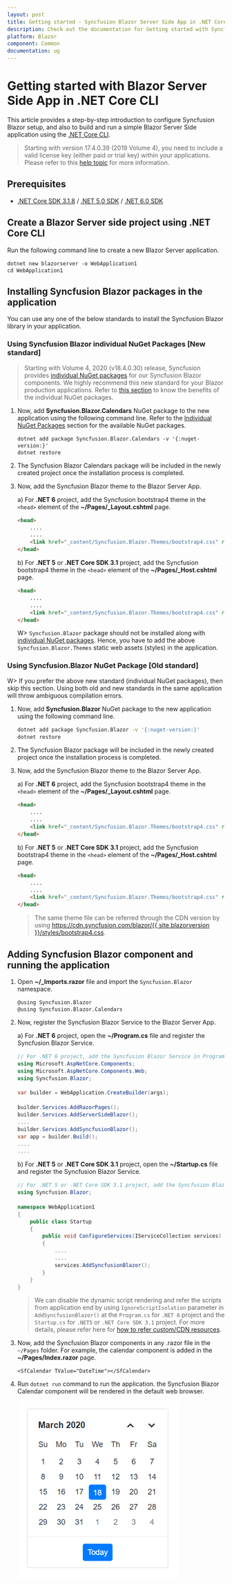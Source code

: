 ```yaml
---
layout: post
title: Getting started - Syncfusion Blazor Server Side App in .NET Core CLI
description: Check out the documentation for Getting started with Syncfusion Blazor, its elements, features, and more.
platform: Blazor
component: Common
documentation: ug
---
```


<!-- markdownlint-disable MD024 -->

# Getting started with Blazor Server Side App in .NET Core CLI

This article provides a step-by-step introduction to configure Syncfusion Blazor setup, and also to build and run a simple Blazor Server Side application using the [.NET Core CLI](https://dotnet.microsoft.com/download/dotnet/).

> Starting with version 17.4.0.39 (2019 Volume 4), you need to include a valid license key (either paid or trial key) within your applications. Please refer to this [help topic](https://help.syncfusion.com/common/essential-studio/licensing/license-key#blazor) for more information.

## Prerequisites

* [.NET Core SDK 3.1.8](https://dotnet.microsoft.com/download/dotnet/3.1) / [.NET 5.0 SDK](https://dotnet.microsoft.com/download/dotnet/5.0) / [.NET 6.0 SDK](https://dotnet.microsoft.com/download/dotnet/6.0)

## Create a Blazor Server side project using .NET Core CLI

Run the following command line to create a new Blazor Server application.

```
dotnet new blazorserver -o WebApplication1
cd WebApplication1
```

## Installing Syncfusion Blazor packages in the application

You can use any one of the below standards to install the Syncfusion Blazor library in your application.

### Using Syncfusion Blazor individual NuGet Packages [New standard]

> Starting with Volume 4, 2020 (v18.4.0.30) release, Syncfusion provides [individual NuGet packages](https://blazor.syncfusion.com/documentation/nuget-packages/) for our Syncfusion Blazor components. We highly recommend this new standard for your Blazor production applications. Refer to [this section](https://blazor.syncfusion.com/documentation/nuget-packages/#benefits-of-using-individual-nuget-packages) to know the benefits of the individual NuGet packages.

1. Now, add **Syncfusion.Blazor.Calendars** NuGet package to the new application using the following command line. Refer to the [Individual NuGet Packages](https://blazor.syncfusion.com/documentation/nuget-packages/) section for the available NuGet packages.

    ```
    dotnet add package Syncfusion.Blazor.Calendars -v '{:nuget-version:}'
    dotnet restore
    ```

2. The Syncfusion Blazor Calendars package will be included in the newly created project once the installation process is completed.

3. Now, add the Syncfusion Blazor theme to the Blazor Server App.

    a) For **.NET 6** project, add the Syncfusion bootstrap4 theme in the `<head>` element of the **~/Pages/_Layout.cshtml** page.

    ```html
    <head>
        ....
        ....
        <link href="_content/Syncfusion.Blazor.Themes/bootstrap4.css" rel="stylesheet" />
    </head>
    ```

    b) For **.NET 5** or **.NET Core SDK 3.1** project, add the Syncfusion bootstrap4 theme in the `<head>` element of the **~/Pages/_Host.cshtml** page.

    ```html
    <head>
        ....
        ....
        <link href="_content/Syncfusion.Blazor.Themes/bootstrap4.css" rel="stylesheet" />
    </head>
    ```

    W> `Syncfusion.Blazor` package should not be installed along with [individual NuGet packages](https://blazor.syncfusion.com/documentation/nuget-packages/). Hence, you have to add the above `Syncfusion.Blazor.Themes` static web assets (styles) in the application.

### Using Syncfusion.Blazor NuGet Package [Old standard]

W> If you prefer the above new standard (individual NuGet packages), then skip this section. Using both old and new standards in the same application will throw ambiguous compilation errors.

1. Now, add **Syncfusion.Blazor** NuGet package to the new application using the following command line.

    ```bash
    dotnet add package Syncfusion.Blazor -v '{:nuget-version:}'
    dotnet restore
    ```

2. The Syncfusion Blazor package will be included in the newly created project once the installation process is completed.

3. Now, add the Syncfusion Blazor theme to the Blazor Server App.

    a) For **.NET 6** project, add the Syncfusion bootstrap4 theme in the `<head>` element of the **~/Pages/_Layout.cshtml** page.

    ```html
    <head>
        ....
        ....
        <link href="_content/Syncfusion.Blazor.Themes/bootstrap4.css" rel="stylesheet" />
    </head>
    ```

    b) For **.NET 5** or **.NET Core SDK 3.1** project, add the Syncfusion bootstrap4 theme in the `<head>` element of the **~/Pages/_Host.cshtml** page.

    ```html
    <head>
        ....
        ....
        <link href="_content/Syncfusion.Blazor.Themes/bootstrap4.css" rel="stylesheet" />
    </head>
    ```

    > The same theme file can be referred through the CDN version by using [https://cdn.syncfusion.com/blazor/{{ site.blazorversion }}/styles/bootstrap4.css](https://cdn.syncfusion.com/blazor/19.2.46/styles/bootstrap4.css).

## Adding Syncfusion Blazor component and running the application

1. Open **~/_Imports.razor** file and import the `Syncfusion.Blazor` namespace.

    ```cshtml
    @using Syncfusion.Blazor
    @using Syncfusion.Blazor.Calendars
    ```

2. Now, register the Syncfusion Blazor Service to the Blazor Server App.

    a) For **.NET 6** project, open the **~/Program.cs** file and register the Syncfusion Blazor Service.

    ```c#
    // For .NET 6 project, add the Syncfusion Blazor Service in Program.cs file.
    using Microsoft.AspNetCore.Components;
    using Microsoft.AspNetCore.Components.Web;
    using Syncfusion.Blazor;

    var builder = WebApplication.CreateBuilder(args);

    builder.Services.AddRazorPages();
    builder.Services.AddServerSideBlazor();
    ....
    builder.Services.AddSyncfusionBlazor();
    var app = builder.Build();
    ....
    ....
    ```

    b) For **.NET 5** or **.NET Core SDK 3.1** project, open the **~/Startup.cs** file and register the Syncfusion Blazor Service.

    ```c#
    // For .NET 5 or .NET Core SDK 3.1 project, add the Syncfusion Blazor Service in Startup.cs file.
    using Syncfusion.Blazor;

    namespace WebApplication1
    {
        public class Startup
        {
            public void ConfigureServices(IServiceCollection services)
            {
                ....
                ....
                services.AddSyncfusionBlazor();
            }
        }
    }
    ```

    > We can disable the dynamic script rendering and refer the scripts from application end by using `IgnoreScriptIsolation` parameter in `AddSyncfusionBlazor()` at the `Program.cs` for `.NET 6` project and the `Startup.cs` for `.NET5` or `.NET Core SDK 3.1` project. For more details, please refer here for [how to refer custom/CDN resources](../common/custom-resource-generator/#how-to-use-custom-resources-in-the-blazor-application).

3. Now, add the Syncfusion Blazor components in any .razor file in the `~/Pages` folder. For example, the calendar component is added in the **~/Pages/Index.razor** page.

    ```cshtml
    <SfCalendar TValue="DateTime"></SfCalendar>
    ```

4. Run `dotnet run` command to run the application. the Syncfusion Blazor Calendar component will be rendered in the default web browser.

    ![output](images/browser-output.png)

